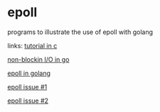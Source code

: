 # epoll

programs to illustrate the use of epoll with golang


links:
[tutorial in c](https://suchprogramming.com/epoll-in-3-easy-steps/)

[non-blockin I/O in go](https://medium.com/@copyconstruct/nonblocking-i-o-99948ad7c957)

[epoll in golang](https://medium.com/@copyconstruct/the-method-to-epolls-madness-d9d2d6378642)

[epoll issue #1](https://idea.popcount.org/2017-02-20-epoll-is-fundamentally-broken-12/)

[epoll issue #2](https://idea.popcount.org/2017-03-20-epoll-is-fundamentally-broken-22/)
